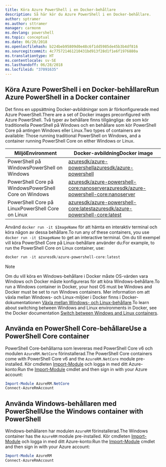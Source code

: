 ```yaml
---
title: Köra Azure PowerShell i en Docker-behållare
description: Så här kör du Azure PowerShell i en Docker-behållare.
author: sptramer
ms.author: sttramer
manager: carmonm
ms.devlang: powershell
ms.topic: conceptual
ms.date: 06/20/2018
ms.openlocfilehash: b224beb95809d0e48c6f1dd5985de45b3b4df816
ms.sourcegitcommit: 4c775721461210431bd913f28d1f1e6f1976880a
ms.translationtype: HT
ms.contentlocale: sv-SE
ms.lasthandoff: 06/28/2018
ms.locfileid: "37091635"
---
```

## <a name="run-azure-powershell-in-a-docker-container"></a><span data-ttu-id="a8af0-103">Köra Azure PowerShell i en Docker-behållare</span><span class="sxs-lookup"><span data-stu-id="a8af0-103">Run Azure PowerShell in a Docker container</span></span>

<span data-ttu-id="a8af0-104">Det finns en uppsättning Docker-avbildningar som är förkonfigurerade med Azure PowerShell.</span><span class="sxs-lookup"><span data-stu-id="a8af0-104">There are a set of Docker images preconfigured with Azure PowerShell.</span></span> <span data-ttu-id="a8af0-105">Två typer av behållare finns tillgängliga: de som kör traditionella PowerShell på Windows och en behållare som kör PowerShell Core på antingen Windows eller Linux.</span><span class="sxs-lookup"><span data-stu-id="a8af0-105">Two types of containers are available: Those running traditional PowerShell on Windows, and a container running PowerShell Core on either Windows or Linux.</span></span>

| <span data-ttu-id="a8af0-106">Miljö</span><span class="sxs-lookup"><span data-stu-id="a8af0-106">Environment</span></span> | <span data-ttu-id="a8af0-107">Docker-avbildning</span><span class="sxs-lookup"><span data-stu-id="a8af0-107">Docker image</span></span> |
|-------------|--------------|
| <span data-ttu-id="a8af0-108">PowerShell på Windows</span><span class="sxs-lookup"><span data-stu-id="a8af0-108">PowerShell on Windows</span></span> | [<span data-ttu-id="a8af0-109">azuresdk/azure-powershell</span><span class="sxs-lookup"><span data-stu-id="a8af0-109">azuresdk/azure-powershell</span></span>](https://hub.docker.com/r/azuresdk/azure-powershell/) |
| <span data-ttu-id="a8af0-110">PowerShell Core på Windows</span><span class="sxs-lookup"><span data-stu-id="a8af0-110">PowerShell Core on Windows</span></span> | [<span data-ttu-id="a8af0-111">azuresdk/azure-powershell-core:nanoserver</span><span class="sxs-lookup"><span data-stu-id="a8af0-111">azuresdk/azure-powershell-core:nanoserver</span></span>](https://hub.docker.com/r/azuresdk/azure-powershell-core/) |
| <span data-ttu-id="a8af0-112">PowerShell Core på Linux</span><span class="sxs-lookup"><span data-stu-id="a8af0-112">PowerShell Core on Linux</span></span> | [<span data-ttu-id="a8af0-113">azuresdk/azure-powershell-core:latest</span><span class="sxs-lookup"><span data-stu-id="a8af0-113">azuresdk/azure-powershell-core:latest</span></span>](https://hub.docker.com/r/azuresdk/azure-powershell-core/) |

<span data-ttu-id="a8af0-114">Använd `docker run -it $ImageName` för att hämta en interaktiv terminal och köra någon av dessa behållare.</span><span class="sxs-lookup"><span data-stu-id="a8af0-114">To run any of these containers, you use `docker run -it $ImageName` to get an interactive terminal.</span></span> <span data-ttu-id="a8af0-115">Om du till exempel vill köra PowerShell Core på Linux-behållare använder du:</span><span class="sxs-lookup"><span data-stu-id="a8af0-115">For example, to run the PowerShell Core on Linux container, use:</span></span>

```powershell
docker run -it azuresdk/azure-powershell-core:latest
```

> [!NOTE]
> <span data-ttu-id="a8af0-116">Om du vill köra en Windows-behållare i Docker måste OS-värden vara Windows och Docker måste konfigureras för att köra Windows-behållare.</span><span class="sxs-lookup"><span data-stu-id="a8af0-116">To run a Windows container in Docker, your host OS must be Windows and Docker must be set to run Windows containers.</span></span> <span data-ttu-id="a8af0-117">Mer information om att växla mellan Windows- och Linux-miljöer i Docker finns i Docker-dokumentationen [Växla mellan Windows- och Linux-behållare](https://docs.docker.com/docker-for-windows/#switch-between-windows-and-linux-containers).</span><span class="sxs-lookup"><span data-stu-id="a8af0-117">To learn about switching between Windows and Linux environments in Docker, see the Docker documentation [Switch between Windows and Linux containers](https://docs.docker.com/docker-for-windows/#switch-between-windows-and-linux-containers).</span></span>

## <a name="use-a-powershell-core-container"></a><span data-ttu-id="a8af0-118">Använda en PowerShell Core-behållare</span><span class="sxs-lookup"><span data-stu-id="a8af0-118">Use a PowerShell Core container</span></span>

<span data-ttu-id="a8af0-119">PowerShell Core-behållarna som levereras med PowerShell Core v6 och modulen `AzureRM.NetCore` förinstallerad.</span><span class="sxs-lookup"><span data-stu-id="a8af0-119">The PowerShell Core containers come with PowerShell Core v6 and the `AzureRM.NetCore` module pre-installed.</span></span> <span data-ttu-id="a8af0-120">Kör cmdleten [Import-Module](/powershell/module/microsoft.powershell.core/import-module) och logga in med ditt Azure-konto:</span><span class="sxs-lookup"><span data-stu-id="a8af0-120">Run the [Import-Module](/powershell/module/microsoft.powershell.core/import-module) cmdlet and then sign in with your Azure account:</span></span>

```powershell
Import-Module AzureRM.NetCore
Connect-AzureRmAccount
```

## <a name="use-the-windows-container-with-powershell"></a><span data-ttu-id="a8af0-121">Använda Windows-behållaren med PowerShell</span><span class="sxs-lookup"><span data-stu-id="a8af0-121">Use the Windows container with PowerShell</span></span>

<span data-ttu-id="a8af0-122">Windows-behållaren har modulen `AzureRM` förinstallerad.</span><span class="sxs-lookup"><span data-stu-id="a8af0-122">The Windows container has the `AzureRM` module pre-installed.</span></span> <span data-ttu-id="a8af0-123">Kör cmdleten [Import-Module](/powershell/module/microsoft.powershell.core/import-module) och logga in med ditt Azure-konto:</span><span class="sxs-lookup"><span data-stu-id="a8af0-123">Run the [Import-Module](/powershell/module/microsoft.powershell.core/import-module) cmdlet and then sign in with your Azure account:</span></span>

```powershell
Import-Module AzureRM
Connect-AzureRmAccount
```
